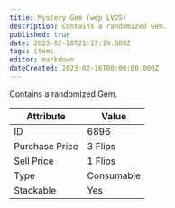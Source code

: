 ```yaml
---
title: Mystery Gem (wep LV25)
description: Contains a randomized Gem.
published: true
date: 2023-02-28T21:17:19.000Z
tags: items
editor: markdown
dateCreated: 2023-02-16T00:00:00.000Z
---
```


Contains a randomized Gem.

|Attribute|Value|
|-|-|
|ID|6896|
|Purchase Price|3 Flips|
|Sell Price|1 Flips|
|Type|Consumable|
|Stackable|Yes|

